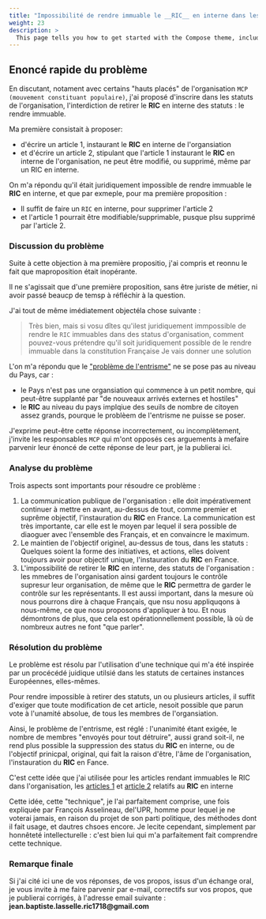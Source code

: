 ```yaml
---
title: "Impossibilité de rendre immuable le __RIC__ en interne dans les statuts"
weight: 23
description: >
  This page tells you how to get started with the Compose theme, including installation and basic configuration.
---
```


## Enoncé rapide du problème

En discutant, notament avec certains "hauts placés" de l'organisation `MCP (mouvement constituant populaire)`, j'ai proposé d'inscrire dans les statuts de l'organisation, l'interdiction de retirer le __RIC__ en interne des statuts : le rendre immuable.

Ma première consistait à proposer:
* d'écrire un article 1, instaurant le __RIC__ en interne de l'organsiation
* et d'écrire un article 2, stipulant que l'article 1 instaurant le __RIC__ en interne de l'organisation, ne peut être modifié, ou supprimé, même par un RIC en interne.

On m'a répondu qu'il était juridiquement impossible de rendre immuable le __RIC__ en interne, et que par exmeple, pour ma première proposition :
* Il suffit de faire un `RIC` en interne, pour supprimer l'article 2
* et l'article 1 pourrait être modifiable/supprimable, pusque plsu supprimé par l'article 2.


### Discussion du problème

Suite à cette objection à ma première propositio, j'ai compris et reonnu le fait que maproposition était inopérante.

Il ne s'agissait que d'une première proposition, sans être juriste de métier, ni avoir passé beaucp de temsp à réfléchir à la question.

J'ai tout de même imédiatement objectéla chose suivante :

>
> Très bien, mais si vosu dîtes qu'ilest juridiquement immpossible de rendre le `RIC` immuables dans des status d'organisation, comment pouvez-vous prétendre qu'il soit juridiquement possible de le rendre immuable dans la constitution Française
Je vais donner une solution
>

L'on m'a répondu que le ["problème de l'entrisme"](/docs/problemes-a-resoudre/probleme1-entrisme/) ne se pose pas au niveau du Pays, car :
* le Pays n'est pas une organsiation qui commence à un petit nombre, qui peut-être supplanté par "de nouveaux arrivés externes et hostiles"
* le __RIC__ au niveau du pays implqiue des seuils de nombre de citoyen assez grands, pourque le problèem de l'entrisme ne puisse se poser.

J'exprime peut-être cette réponse incorrectement, ou incomplètement, j'invite les responsables `MCP` qui m'ont opposés ces arguements à mefaire parvenir leur énoncé de cette réponse de leur part, je la publierai ici.

### Analyse du problème

Trois aspects sont importants pour résoudre ce problème :
1. La communication publique de l'organisation : elle doit impérativement continuer à mettre en avant, au-dessus de tout, comme premier et suprême objectif, l'instauration du __RIC__ en France. La communication est très importante, car elle est le moyen par lequel il sera possible de diaoguer avec l'ensemble des Français, et en convaincre le maximum.
2. Le maintien de l'objectif originel, au-dessus de tous, dans les statuts : Quelques soient la forme des initiatives, et actions, elles doivent toujours avoir pour objectif unique, l'instauration du __RIC__ en France.
3. L'impossibilité de retirer le __RIC__ en interne, des statuts de l'organisation : les mmebres de l'organisation ainsi gardent toujours le contrôle supresur leur organisation, de même que le __RIC__ permettra de garder le contrôle sur les représentants. Il est aussi important, dans la mesure où nous pourrons dire à chaque Français, que nsu nosu appliquqons à nous-même, ce que nosu proposons d'appliquer à tou. Et nous démontrons de plus, que cela est opérationnellement possible, là où de nombreux autres ne font "que parler".

### Résolution du problème

Le problème est résolu par l'utilisation d'une technique qui m'a été inspirée par un procécédé juidique utilsié dans les statuts de certaines instances Européennes, elles-mêmes.

Pour rendre impossible à retirer des statuts, un ou plusieurs articles, il suffit d'exiger que toute modification de cet article, nesoit possible que parun vote à l'unamité absolue, de tous les membres de l'organsiation.

Ainsi, le problème de l'entrisme, est réglé : l'unanimité étant exigée, le nombre de membres "envoyés pour tout détruire", aussi grand soit-il, ne rend plus possible la suppression des status du __RIC__ en interne, ou de l'objectif prinicpal, original, qui fait la raison d'être, l'âme de l'organisation, l'instauration du __RIC__ en Fance.


C'est cette idée que j'ai utilisée pour les articles rendant immuables le RIC dans l'organisation, les [articles 1](ccc) et [article 2](ccc) relatifs au __RIC__ en interne

Cette idée, cette "technique", je l'ai parfaitement comprise, une fois expliquée par François Asselineau, del'UPR, homme pour lequel je ne voterai jamais, en raison du projet de son parti politique, des méthodes dont il fait usage, et dautres chsoes encore. Je lecite cependant, simplement par honnêteté intellecturelle : c'est bien lui qui m'a parfaitement fait comprendre cette technique.


### Remarque finale

Si j'ai cité ici une de vos réponses, de vos propos, issus d'un échange oral, je vous invite à me faire parvenir par e-mail, correctifs sur vos propos, que je publierai corrigés, à l'adresse email suivante : __jean.baptiste.lasselle.ric1718@gmail.com__
